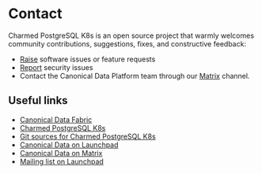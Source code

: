 # Contact

Charmed PostgreSQL K8s is an open source project that warmly welcomes community contributions, suggestions, fixes, and constructive feedback:

* [Raise](https://github.com/canonical/postgresql-k8s-operator/issues/new/choose) software issues or feature requests
* [Report](https://github.com/canonical/postgresql-k8s-operator/security/advisories/new) security issues 
* Contact the Canonical Data Platform team through our [Matrix](https://matrix.to/#/#charmhub-data-platform:ubuntu.com) channel.

## Useful links

* [Canonical Data Fabric](https://ubuntu.com/data/)
* [Charmed PostgreSQL K8s](https://charmhub.io/postgresql-k8s)
* [Git sources for Charmed PostgreSQL K8s](https://github.com/canonical/postgresql-k8s-operator)
* [Canonical Data on Launchpad](https://launchpad.net/~data-platform)
* [Canonical Data on Matrix](https://matrix.to/#/#charmhub-data-platform:ubuntu.com) 
* [Mailing list on Launchpad](https://lists.launchpad.net/data-platform/)

